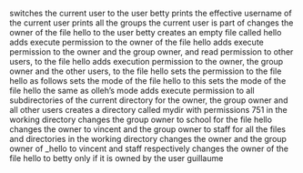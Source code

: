 switches the current user to the user betty
prints the effective username of the current user
prints all the groups the current user is part of
changes the owner of the file hello to the user betty
creates an empty file called hello
adds execute permission to the owner of the file hello
adds execute permission to the owner and the group owner, and read permission to other users, to the file hello
adds execution permission to the owner, the group owner and the other users, to the file hello
sets the permission to the file hello as follows
sets the mode of the file hello to this
sets the mode of the file hello the same as olleh’s mode
adds execute permission to all subdirectories of the current directory for the owner, the group owner and all other users
creates a directory called mydir with permissions 751 in the working directory
changes the group owner to school for the file hello
changes the owner to vincent and the group owner to staff for all the files and directories in the working directory
changes the owner and the group owner of _hello to vincent and staff respectively
 changes the owner of the file hello to betty only if it is owned by the user guillaume
